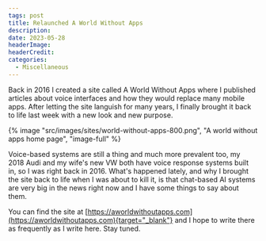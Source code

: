 ```yaml
---
tags: post
title: Relaunched A World Without Apps
description: 
date: 2023-05-28
headerImage: 
headerCredit: 
categories:
  - Miscellaneous
---
```


Back in 2016 I created a site called A World Without Apps where I published articles about voice interfaces and how they would replace many mobile apps. After letting the site languish for many years, I finally brought it back to life last week with a new look and new purpose.

{% image "src/images/sites/world-without-apps-800.png", "A world without apps home page", "image-full" %}

Voice-based systems are still a thing and much more prevalent too, my 2018 Audi and my wife's new VW both have voice response systems built in, so I was right back in 2016. What's happened lately, and why I brought the site back to life when I was about to kill it, is that chat-based AI systems are very big in the news right now and I have some things to say about them.

You can find the site at [https://aworldwithoutapps.com](https://aworldwithoutapps.com){target="_blank"} and I hope to write there as frequently as I write here. Stay tuned. 
